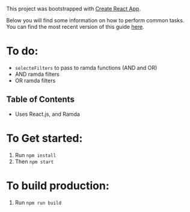 This project was bootstrapped with [Create React App](https://github.com/facebookincubator/create-react-app).

Below you will find some information on how to perform common tasks.<br>
You can find the most recent version of this guide [here](https://github.com/facebookincubator/create-react-app/blob/master/packages/react-scripts/template/README.md).

# To do:
* `selecteFilters` to pass to ramda functions (AND and OR)
* AND ramda filters
* OR ramda filters

## Table of Contents

- Uses React.js, and Ramda

# To Get started:

1. Run `npm install`
2. Then `npm start`

# To build production:

1. Run `npm run build`